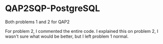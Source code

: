# QAP2SQP-PostgreSQL
Both problems 1 and 2 for QAP2

For problem 2, I commented the entire code. I explained this on problem 2, I wasn't sure what would be better, but I left problem 1 normal.
